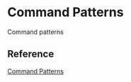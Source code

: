 Command Patterns
========================
Command patterns


Reference
-----------------------
[Command Patterns](http://en.wikibooks.org/wiki/Computer_Science_Design_Patterns/Command)
